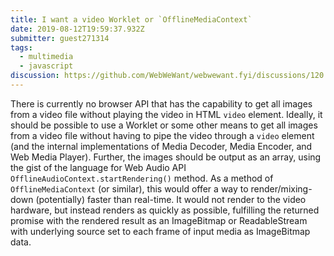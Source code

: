 ```yaml
---
title: I want a video Worklet or `OfflineMediaContext`
date: 2019-08-12T19:59:37.932Z
submitter: guest271314
tags:
  - multimedia
  - javascript
discussion: https://github.com/WebWeWant/webwewant.fyi/discussions/120
---
```


There is currently no browser API that has the capability to get all images from a video file without playing the video in HTML `video` element. Ideally, it should be possible to use a Worklet or some other means to get all images from a video file without having to pipe the video through a `video` element (and the internal implementations of Media Decoder, Media Encoder, and Web Media Player). Further, the images should be output as an array, using the gist of the language for Web Audio API `OfflineAudioContext.startRendering()` method. As a method of `OfflineMediaContext` (or similar), this would offer a way to render/mixing-down (potentially) faster than real-time. It would not render to the video hardware, but instead renders as quickly as possible, fulfilling the returned promise with the rendered result as an ImageBitmap or ReadableStream with underlying source set to each frame of input media as ImageBitmap data.
